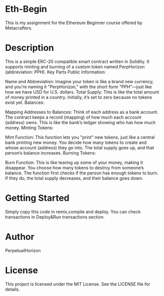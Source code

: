 # Eth-Begin
This is my assignment for the Ethereum Beginner course offered by Metacrafters.
# Description
This is a simple ERC-20 compatible smart contract written in Solidity. It supports minting and burning of a custom token named PerpHorizon (abbreviation: PPH).
Key Parts
Public Information:

Name and Abbreviation: Imagine your token is like a brand new currency, and you're naming it "PerpHorizon," with the short form "PPH"—just like how we have USD for U.S. dollars.
Total Supply: This is like the total amount of money printed in a country. Initially, it’s set to zero because no tokens exist yet.
Balances:

Mapping Addresses to Balances: Think of each address as a bank account. The contract keeps a record (mapping) of how much each account (address) owns. This is like the bank’s ledger showing who has how much money.
Minting Tokens:

Mint Function: This function lets you "print" new tokens, just like a central bank printing new money. You decide how many tokens to create and whose account (address) they go into. The total supply goes up, and that person’s balance increases.
Burning Tokens:

Burn Function: This is like tearing up some of your money, making it disappear. You choose how many tokens to destroy from someone’s balance. The function first checks if the person has enough tokens to burn. If they do, the total supply decreases, and their balance goes down.
# Getting Started
Simply copy this code in remix,compile and deploy.
You can check transactions in Deploy&Run transactions section.
# Author
PerpetualHorizon
# License
This project is licensed under the MIT License. See the LICENSE file for details.

